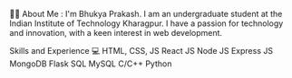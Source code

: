 👩‍💻 About Me :
I'm Bhukya Prakash. I am an undergraduate student at the Indian Institute of Technology Kharagpur. I have a passion for technology and innovation, with a keen interest in web development. 


Skills and Experience
💻 HTML, CSS, JS
React JS
Node JS
Express JS
MongoDB
Flask
SQL
MySQL
C/C++
Python
